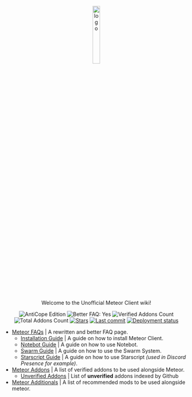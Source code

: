 <p align="center">
  <img src="https://avatars.githubusercontent.com/u/88768753?s=200&v=4" alt="logo" width="20%"/>
</p>
<p align="center">
  Welcome to the Unofficial Meteor Client wiki!
</p>
<div align="center">
  <img src="https://img.shields.io/badge/AntiCope-Edition-orange" alt="AntiCope Edition">
  <img src="https://img.shields.io/badge/Better%20FAQ%20page-Yes-brightgreen" alt="Better FAQ: Yes">
  <img src="https://img.shields.io/badge/Verified%20Addons-12-blue" alt="Verified Addons Count">
  <img src="https://img.shields.io/badge/Total%20Addons-36-blueviolet" alt="Total Addons Count">
  <a href="https://github.com/AntiCope/meteor-lists"><img src="https://img.shields.io/github/stars/AntiCope/meteor-lists?color=%23a17f1a&&label=Stars&logo=github" alt="Stars"></a>
  <a href="https://github.com/AntiCope/meteor-lists/"><img src="https://img.shields.io/github/last-commit/AntiCope/meteor-lists?label=Last%20Commit&logo=git" alt="Last commit"></a>
  <a href="https://anticope.github.io/meteor-lists/"><img src="https://img.shields.io/github/deployments/AntiCope/meteor-lists/github-pages?label=Pages&logo=github" alt="Deployment status"></a>
</div>
<p> </p>

- [Meteor FAQs](pages/MeteorFAQ.md) | A rewritten and better FAQ page.
  -  [Installation Guide](pages/faq/InstallationGuide.md) | A guide on how to install Meteor Client.
  -  [Notebot Guide](pages/faq/NotebotGuide.md) | A guide on how to use Notebot.
  -  [Swarm Guide](pages/faq/SwarmGuide.md) | A guide on how to use the Swarm System.
  -  [Starscript Guide](pages/faq/StarscriptGuide.md) | A guide on how to use Starscript *(used in Discord Presence for example)*.
- [Meteor Addons](pages/MeteorAddons.md) | A list of verified addons to be used alongside Meteor.
  -  [Unverified Addons](pages/addons/UnverifiedAddons.md) | List of **unverified** addons indexed by Github
- [Meteor Additionals](pages/MeteorAdditionals.md) | A list of recommended mods to be used alongside meteor.
